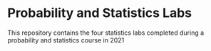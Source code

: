 # Probability and Statistics Labs
This repository contains the four statistics labs completed during a probability and statistics course in 2021
